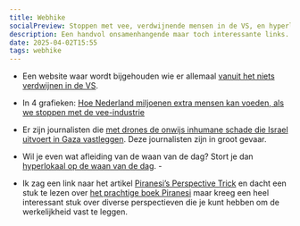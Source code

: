 ```yaml
---
title: Webhike
socialPreview: Stoppen met vee, verdwijnende mensen in de VS, en hyperlokale TV
description: Een handvol onsamenhangende maar toch interessante links.
date: 2025-04-02T15:55
tags: webhike
---
```


- Een website waar wordt bijgehouden wie er allemaal [vanuit het niets verdwijnen in de VS](https://public.tableau.com/app/profile/danielleharlow/viz/UnitedStatesDisappearedTracker/Map).

- In 4 grafieken: [Hoe Nederland miljoenen extra mensen kan voeden, als we stoppen met de vee-industrie](https://www.ftm.nl/artikelen/hoe-nederland-miljoenen-extra-mensen-kan-voeden?share=O8U0zkt9hVQ4A5G7eh9vZSsvPxeGIRJpjF7XcOli5ThSaok13fLfRcmCKxG9tEI%3D)

- Er zijn journalisten die [met drones de onwijs inhumane schade die Israel uitvoert in Gaza vastleggen](https://m.youtube.com/watch?v=ZLbvuz6dtH0). Deze journalisten zijn in groot gevaar.

- Wil je even wat afleiding van de waan van de dag? Stort je dan [hyperlokaal op de waan van de dag](https://tv.garden/). - 

- Ik zag een link naar het artikel [Piranesi’s Perspective Trick](https://medium.com/@brunopostle/piranesis-perspective-trick-6bcd7a754da9) en dacht een stuk te lezen over [het prachtige boek Piranesi](https://app.thestorygraph.com/books/a4f97770-d661-4687-944e-89e02077190d) maar kreeg een heel interessant stuk over diverse perspectieven die je kunt hebben om de werkelijkheid vast te leggen.
